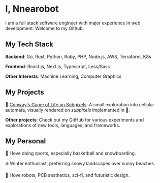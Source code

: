 # I, Nnearobot

I am a full stack software engineer with major experience in web development. Welcome to my Github.

## My Tech Stack

**Backend**: Go, Rust, Python, Ruby, PHP, Node.js, AWS, Terraform, K8s

**Frontend**: React.js, Next.js, Typescript, Less/Sass

**Other Interests**: Machine Learning, Computer Graphics

## My Projects

🦠 [Conway's Game of Life on Subpixels](https://github.com/nnearobot/lifegame-subpixels): A small exploration into cellular automata, visually rendered on _subpixels_ implemented in 🦀.

**Other projects**: Check out my GitHub for various experiments and explorations of new tools, languages, and frameworks.

## My Personal

🏀 I love doing sports, especially basketball and snowboarding.

❄️ Winter enthusiast, preferring snowy landscapes over sunny beaches.

🤖 I love robots, PCB aesthetics, sci-fi, and futuristic design.
